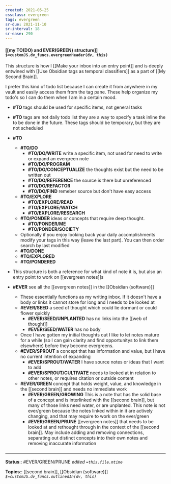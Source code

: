 ```yaml
---
created: 2021-05-25
cssclass: evergreen
tags: evergreen
sr-due: 2021-11-10
sr-interval: 18
sr-ease: 290
---
```


#### [[my TO(DO) and EVER(GREEN) structure]] `$=customJS.dv_funcs.evergreenHeader(dv, this)`

This structure is how I [[Make your inbox into an entry point]] and is deeply entwined with [[Use Obsidian tags as temporal classifiers]] as a part of [[My Second Brain]]. 

I prefer this kind of todo list because I can create it from anywhere in my vault and easily access them from the tag pane. These help organize my todo's so I can do them when I am in a certain mood. 

- **\#TO** tags should be used for specific items, not general tasks	
- **\#TO** tags are not daily todo list they are a way to specify a task inline the to be done in the future. These tags should be temporary, but they are not scheduled 
- **\#TO**
	- **\#TO/DO** 
		- **#TO/DO/WRITE** write a specific item, not used for need to write or expand an evergreen note
		- **#TO/DO/PROGRAM** 
		- **#TO/DO/CONCEPTUALIZE** the thoughts exist but the need to be written out
		- **#TO/DO/REFERENCE** the source is there but unreferenced
		- **#TO/DO/REFACTOR** 
		- **#TO/DO/FIND** remeber source but don't have easy access
	- **\#TO/EXPLORE**
		- **#TO/EXPLORE/READ** 
		- **#TO/EXPLORE/WATCH**
		- **#TO/EXPLORE/RESEARCH** 
	- **\#TO/PONDER** ideas or concepts that require deep thought.
		- **#TO/PONDER/ME** 
		- **#TO/PONDER/SOCIETY**
	- Optionally if you enjoy looking back your daily accomplishments modify your tags in this way (leave the last part). You can then order search by last modified
	- **\#TO/DONE** 
	- **\#TO/EXPLORED**
	- **\#TO/PONDERED**

- This structure is both a reference for what kind of note it is, but also an entry point to work on [[evergreen notes]]s
- **\#EVER** see all the [[evergreen notes]] in the [[Obsidian (software)]]
	- These essentially functions as my writing inbox. If it doesn't have a body or links it cannot store for long and I needs to be looked at 
	- **\#EVER/SEED** a seed of thought which could lie dormant or could flower quickly
		- **#EVER/SEED/UNPLANTED** has no links into the [[web of thought]]
		- **#EVER/SEED/WATER** has no body
	- Once I have gotten my initial thoughts out I like to let notes mature for a while (so I can gain clarity and find opportunitys to link them elsewhere) before they become evergreens.
	- **\#EVER/SPROUT** a concept that has information and value, but I have no current intention of expanding
		- **#EVER/SPROUT/WATER** I have source notes or ideas that I want to add 
		- **#EVER/SPROUT/CULTIVATE** needs to looked at in relation to other notes, or requires citation or outside content
	- **\#EVER/GREEN** concept that holds weight, value, and knowledge in the [[second brain]] and needs no immediate work
		- **#EVER/GREEN/GROWING** This is a note that has the solid base of a concept and is interlinked with the [[second brain]], but many of those links need water, or are unplanted. This note is not ever/green because the notes linked within in it are actively changing, and that may require to work on the ever/green
		- **#EVER/GREEN/PRUNE** [[evergreen notes]] that needs to be looked at and rethought through in the context of the [[second brain]]. May include adding and removing connections, separating out distinct concepts into their own notes and removing inaccurate information

### <hr class="footnote"/>

**Status**:: #EVER/GREEN/PRUNE 
*edited `=this.file.mtime`*

**Topics**:: [[second brain]], [[Obsidian (software)]]
*`$=customJS.dv_funcs.outlinedIn(dv, this)`*

